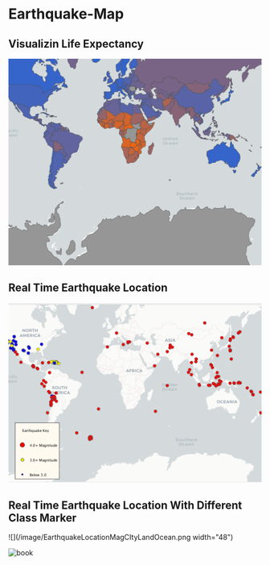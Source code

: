 # Earthquake-Map

## Visualizin Life Expectancy
![lifeExp](lifeExp.png)

## Real Time Earthquake Location
![Earthquake](/image/EarthquakeLocationMag.png)


## Real Time Earthquake Location With Different Class Marker
![](/image/EarthquakeLocationMagCItyLandOcean.png width="48")




![book](/images/showtag.png)

